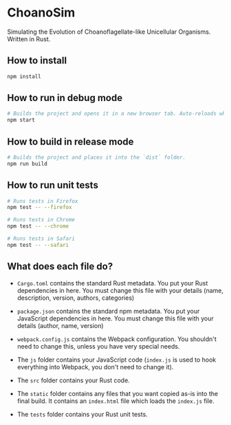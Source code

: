 # ChoanoSim

Simulating the Evolution of Choanoflagellate-like Unicellular Organisms. Written in Rust.

## How to install

```sh
npm install
```

## How to run in debug mode

```sh
# Builds the project and opens it in a new browser tab. Auto-reloads when the project changes.
npm start
```

## How to build in release mode

```sh
# Builds the project and places it into the `dist` folder.
npm run build
```

## How to run unit tests

```sh
# Runs tests in Firefox
npm test -- --firefox

# Runs tests in Chrome
npm test -- --chrome

# Runs tests in Safari
npm test -- --safari
```

## What does each file do?

-   `Cargo.toml` contains the standard Rust metadata. You put your Rust dependencies in here. You must change this file with your details (name, description, version, authors, categories)

-   `package.json` contains the standard npm metadata. You put your JavaScript dependencies in here. You must change this file with your details (author, name, version)

-   `webpack.config.js` contains the Webpack configuration. You shouldn't need to change this, unless you have very special needs.

-   The `js` folder contains your JavaScript code (`index.js` is used to hook everything into Webpack, you don't need to change it).

-   The `src` folder contains your Rust code.

-   The `static` folder contains any files that you want copied as-is into the final build. It contains an `index.html` file which loads the `index.js` file.

-   The `tests` folder contains your Rust unit tests.
